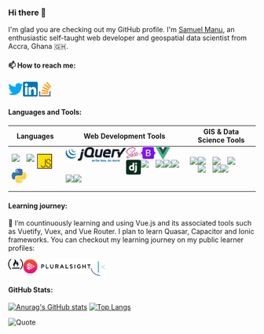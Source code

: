 ### Hi there 👋

I'm glad you are checking out my GitHub profile. I'm [Samuel Manu](https://sammyhawkrad.github.io), an enthusiastic self-taught web developer and geospatial data scientist from Accra, Ghana 🇬🇭. 

#### 📫 How to reach me:
<div>
<a href="https://twitter.com/sammyhakrad">
  <img align="left" width=30 src="assets/logos/twitter.svg">
</a>    
<a href="https://linkedin.com/in/sammyhakrad">
  <img align="left" width=30 src="assets/logos/linkedin.svg">
</a>
<a href="https://stackoverflow.com/users/12571438/sammyhawkrad">
  <img align="left" width=30 src="assets/logos/stackoverflow.svg">
</a>
</div>

<br>
<br>

#### Languages and Tools:


| Languages                                                                                                                                                                                                                                                                                                                                                                                                                                              | Web Development Tools                                                                                                                                                                                                                                                                                                                                                                                                                                                                                                                                                                                                                                                                                                                                                                                                                                                                                                                                                        | GIS & Data Science Tools                                                                                                                                                                                                                                                                                                                                                                                                                                                                                                                                                                                                                                                                                                                               |
|--------------------------------------------------------------------------------------------------------------------------------------------------------------------------------------------------------------------------------------------------------------------------------------------------------------------------------------------------------------------------------------------------------------------------------------------------------|------------------------------------------------------------------------------------------------------------------------------------------------------------------------------------------------------------------------------------------------------------------------------------------------------------------------------------------------------------------------------------------------------------------------------------------------------------------------------------------------------------------------------------------------------------------------------------------------------------------------------------------------------------------------------------------------------------------------------------------------------------------------------------------------------------------------------------------------------------------------------------------------------------------------------------------------------------------------------|--------------------------------------------------------------------------------------------------------------------------------------------------------------------------------------------------------------------------------------------------------------------------------------------------------------------------------------------------------------------------------------------------------------------------------------------------------------------------------------------------------------------------------------------------------------------------------------------------------------------------------------------------------------------------------------------------------------------------------------------------------|
| <div> <img align="left" width=30 src="https://upload.wikimedia.org/wikipedia/commons/thumb/6/61/HTML5_logo_and_wordmark.svg/512px-HTML5_logo_and_wordmark.svg.png"> <img align="left" width=22 src="https://upload.wikimedia.org/wikipedia/commons/thumb/d/d5/CSS3_logo_and_wordmark.svg/363px-CSS3_logo_and_wordmark.svg.png"> <img align="left" width=30 src="assets/logos/js.svg"> <img align="left" width=30 src="assets/logos/python.svg"> </div> | <div>  <img align="left" height=30 src="assets/logos/jQuery.svg"> <img align="left" width=30 src="assets/logos/sass.svg"> <img align="left" width=30 src="assets/logos/bootstrap.svg"> <img align="left" width=30 src="assets/logos/vue.svg"> <img align="left" width=30 src="assets/logos/django.svg"> <img align="left" width=30 src="https://upload.wikimedia.org/wikipedia/commons/2/29/Postgresql_elephant.svg"> <img align="left" height=30 src="https://upload.wikimedia.org/wikipedia/commons/e/eb/MongoDB_Logo.png"> <img align="left" height=30 src="https://upload.wikimedia.org/wikipedia/commons/b/b8/Netlify_logo.svg"> <img align="left" height=30 src="https://upload.wikimedia.org/wikipedia/commons/e/ec/Heroku_logo.svg"> <img align="left" height=30 src="https://nodejs.org/static/images/logos/nodejs-new-pantone-black.svg"> <img align="left" height=30 src="https://cdn.icon-icons.com/icons2/2699/PNG/512/expressjs_logo_icon_169185.png">  </div> | <div>  <img align="left" height=30 src="https://upload.wikimedia.org/wikipedia/commons/9/91/QGIS_logo_new.svg"> <img align="left" width=30 src="https://upload.wikimedia.org/wikipedia/commons/d/df/ArcGIS_logo.png"> <img align="left" width=30 src="https://upload.wikimedia.org/wikipedia/commons/c/cf/New_Power_BI_Logo.svg"> <img align="left" width=30 src="https://wiki.openstreetmap.org/w/images/d/d1/OpenStreetMap-Logo.svg"> <img align="left" width=30 src="https://upload.wikimedia.org/wikipedia/commons/7/7b/Logo_square_postgis.png"> <img align="left" height=30 src="https://upload.wikimedia.org/wikipedia/commons/e/ed/Pandas_logo.svg"> <img align="left" width=30 src="https://geopandas.org/_images/geopandas_icon.png"> </div> |

#### Learning journey:

🌱 I’m countinuously learning and using Vue.js and its associated tools such as Vuetify, Vuex, and Vue Router. I plan to learn Quasar, Capacitor and Ionic frameworks.
You can checkout my learning journey on my public learner profiles:

<div>

<div>
<a href="https://www.freecodecamp.org/_sammyhawkrad">
  <img align="left" width=30 src="assets/logos/freeCodeCamp.svg">
</a>    
<a href="https://app.pluralsight.com/profile/sammyhawkrad">
  <img align="left" height=30 src="assets/logos/pluralsight.svg">
</a>
<a href="https://www.frontendmentor.io/profile/sammyhawkrad">
  <img align="left" width=30 src="assets/logos/frontend-mentor.svg">
</a>

</div>

<br>
<br>

#### GitHub Stats:
  
[![Anurag's GitHub stats](https://github-readme-stats.vercel.app/api?username=sammyhawkrad&show_icons=true&theme=dark)](https://github.com/anuraghazra/github-readme-stats)
[![Top Langs](https://github-readme-stats.vercel.app/api/top-langs/?username=sammyhawkrad&layout=compact&theme=dark&langs_count=6)](https://github.com/anuraghazra/github-readme-stats)
  

  
![Quote](https://github-readme-quotes.herokuapp.com/quote?theme=dark&animation=default&layout=default&font=default)
<!--
**sammyhawkrad/sammyhawkrad** is a ✨ _special_ ✨ repository because its `README.md` (this file) appears on your GitHub profile.
<img align="left" width=30 src="">
Here are some ideas to get you started:

- 🔭 I’m currently working on ...
- 🌱 I’m currently learning ...
- 👯 I’m looking to collaborate on ...
- 🤔 I’m looking for help with ...
- 💬 Ask me about ...
- 📫 How to reach me: ...
- 😄 Pronouns: ...
- ⚡ Fun fact: ...
Languages
<div>
<img align="left" width=30 src="https://upload.wikimedia.org/wikipedia/commons/thumb/6/61/HTML5_logo_and_wordmark.svg/512px-HTML5_logo_and_wordmark.svg.png">
<img align="left" width=22 src="https://upload.wikimedia.org/wikipedia/commons/thumb/d/d5/CSS3_logo_and_wordmark.svg/363px-CSS3_logo_and_wordmark.svg.png">
<img align="left" width=30 src="assets/logos/js.svg">
<img align="left" width=30 src="assets/logos/python.svg">

</div>

<br>
<br>

Web Development Tools
<div>

<img align="left" height=30 src="assets/logos/jQuery.svg">
<img align="left" width=30 src="assets/logos/sass.svg">
<img align="left" width=30 src="assets/logos/bootstrap.svg">
<img align="left" width=30 src="assets/logos/vue.svg">
<img align="left" width=30 src="assets/logos/django.svg">
<img align="left" width=30 src="https://upload.wikimedia.org/wikipedia/commons/2/29/Postgresql_elephant.svg">
<img align="left" height=30 src="https://upload.wikimedia.org/wikipedia/commons/e/eb/MongoDB_Logo.png">
<img align="left" height=30 src="https://upload.wikimedia.org/wikipedia/commons/b/b8/Netlify_logo.svg">
<img align="left" height=30 src="https://upload.wikimedia.org/wikipedia/commons/e/ec/Heroku_logo.svg">
<img align="left" height=30 src="https://nodejs.org/static/images/logos/nodejs-new-pantone-black.svg">
<img align="left" height=30 src="https://cdn.icon-icons.com/icons2/2699/PNG/512/expressjs_logo_icon_169185.png">


</div>
<br>
<br>

GIS & Data Science Tools
<div>

<img align="left" height=30 src="https://upload.wikimedia.org/wikipedia/commons/9/91/QGIS_logo_new.svg">
<img align="left" width=30 src="https://upload.wikimedia.org/wikipedia/commons/d/df/ArcGIS_logo.png">
<img align="left" width=30 src="https://upload.wikimedia.org/wikipedia/commons/c/cf/New_Power_BI_Logo.svg">
<img align="left" width=30 src="https://wiki.openstreetmap.org/w/images/d/d1/OpenStreetMap-Logo.svg">
<img align="left" width=30 src="https://upload.wikimedia.org/wikipedia/commons/7/7b/Logo_square_postgis.png">
<img align="left" height=30 src="https://upload.wikimedia.org/wikipedia/commons/e/ed/Pandas_logo.svg">
<img align="left" width=30 src="https://geopandas.org/_images/geopandas_icon.png">

</div>

<br>
<br>

#### Wakatime Stats:
[![sammyhawkrad's wakatime stats](https://github-readme-stats.vercel.app/api/wakatime?username=sammyhawkrad&layout=compact)](https://github.com/anuraghazra/github-readme-stats)
-->

